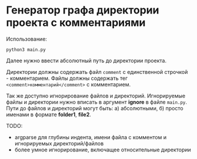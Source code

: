 # Генератор графа директории проекта с комментариями

Использование:
```shell
python3 main.py
```
Далее нужно ввести абсолютный путь до директории проекта.

Директории должны содержать файл `comment` с единственной строчкой - комментарием.
Файлы должны содержать тег `<comment>комментарий</comment>` с комментарием.

Так же доступно игнорирование файлов и директорий. Игнорируемые файлы и директории нужно вписать в аргумент **ignore** в файле `main.py`. Пути до файлов и директорий могут быть: а) абсолютными, б) просто именами в формате **folder1**, **file2**.

TODO:
- argparse для глубины индента, имени файла с комментом и игнорируемых директорий/файлов
- более умное игнорирование, включащее относительные директории